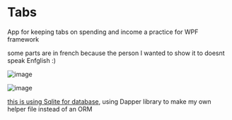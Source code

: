 # Tabs
App for keeping tabs on spending and income
a practice for WPF framework

some parts are in french because the person I wanted to show it to doesnt speak Enfglish :)

![image](https://user-images.githubusercontent.com/47365313/117479934-d4605d00-af58-11eb-8725-79952c29956b.png)


![image](https://user-images.githubusercontent.com/47365313/117480059-0245a180-af59-11eb-8425-31d704c1608c.png)


[this is using Sqlite for database](../blob/master/Tabs/Tabs/SQLiteDataAccess.cs), using Dapper library to make my own helper file instead of an ORM
